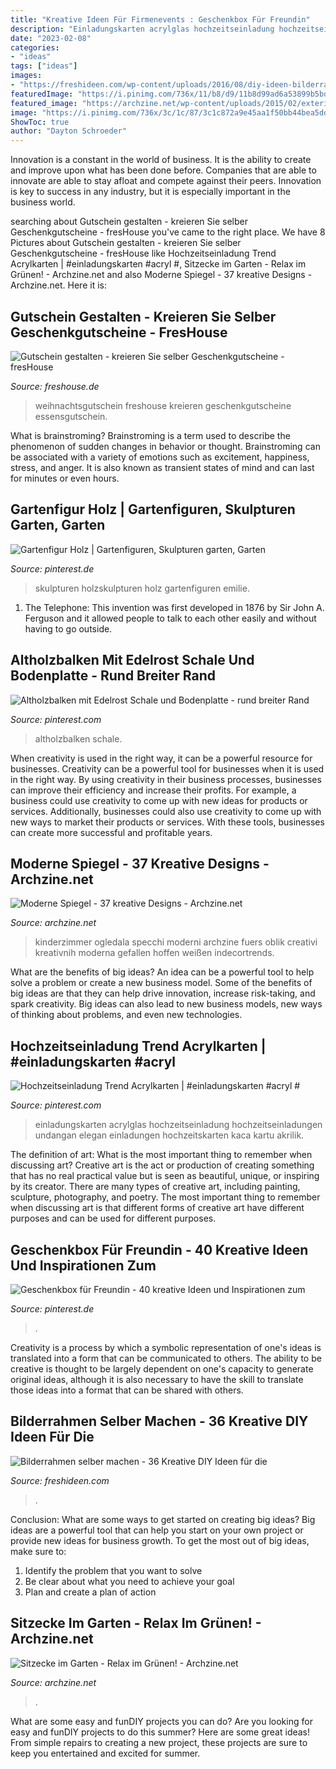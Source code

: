 ```yaml
---
title: "Kreative Ideen Für Firmenevents : Geschenkbox Für Freundin"
description: "Einladungskarten acrylglas hochzeitseinladung hochzeitseinladungen undangan elegan einladungen hochzeitskarten kaca kartu akrilik"
date: "2023-02-08"
categories:
- "ideas"
tags: ["ideas"]
images:
- "https://freshideen.com/wp-content/uploads/2016/08/diy-ideen-bilderrahmen-machen-wanddeko-ideen.jpg"
featuredImage: "https://i.pinimg.com/736x/11/b8/d9/11b8d99ad6a53899b5bdfba6503a46ea.jpg"
featured_image: "https://archzine.net/wp-content/uploads/2015/02/exterior-design-ideen-für-den-außenbereich-garten-und-landschaftsbau-.jpg"
image: "https://i.pinimg.com/736x/3c/1c/87/3c1c872a9e45aa1f50bb44bea5ddaeaf.jpg"
ShowToc: true
author: "Dayton Schroeder"
---
```



Innovation is a constant in the world of business. It is the ability to create and improve upon what has been done before. Companies that are able to innovate are able to stay afloat and compete against their peers. Innovation is key to success in any industry, but it is especially important in the business world.

	

		
searching about Gutschein gestalten - kreieren Sie selber Geschenkgutscheine - fresHouse you've came to the right place. We have 8 Pictures about Gutschein gestalten - kreieren Sie selber Geschenkgutscheine - fresHouse like Hochzeitseinladung Trend Acrylkarten | #einladungskarten #acryl #, Sitzecke im Garten - Relax im Grünen! - Archzine.net and also Moderne Spiegel - 37 kreative Designs - Archzine.net. Here it is:
		
    
## Gutschein Gestalten - Kreieren Sie Selber Geschenkgutscheine - FresHouse

<img loading=lazy src="http://freshouse.de/wp-content/uploads/2014/11/gutschein-gestalten-weihnachtsgutschein-ideen.jpg" onerror="this.onerror=null;this.src='https://tse2.mm.bing.net/th?id=OIP.cZNzY5mXDkLcikUjkJpa8QHaFj&amp;pid=15.1';" alt="Gutschein gestalten - kreieren Sie selber Geschenkgutscheine - fresHouse">

_Source: freshouse.de_

>weihnachtsgutschein freshouse kreieren geschenkgutscheine essensgutschein. 

	

What is brainstroming?
Brainstroming is a term used to describe the phenomenon of sudden changes in behavior or thought. Brainstroming can be associated with a variety of emotions such as excitement, happiness, stress, and anger. It is also known as transient states of mind and can last for minutes or even hours.

    
## Gartenfigur Holz | Gartenfiguren, Skulpturen Garten, Garten

<img loading=lazy src="https://i.pinimg.com/736x/11/b8/d9/11b8d99ad6a53899b5bdfba6503a46ea.jpg" onerror="this.onerror=null;this.src='https://tse3.mm.bing.net/th?id=OIP.HcP-ziyj5aaEdkySX9AebgHaJ3&amp;pid=15.1';" alt="Gartenfigur Holz | Gartenfiguren, Skulpturen garten, Garten">

_Source: pinterest.de_

>skulpturen holzskulpturen holz gartenfiguren emilie. 

	

1. The Telephone: This invention was first developed in 1876 by Sir John A. Ferguson and it allowed people to talk to each other easily and without having to go outside.

    
## Altholzbalken Mit Edelrost Schale Und Bodenplatte - Rund Breiter Rand

<img loading=lazy src="https://i.pinimg.com/736x/3c/1c/87/3c1c872a9e45aa1f50bb44bea5ddaeaf.jpg" onerror="this.onerror=null;this.src='https://tse1.mm.bing.net/th?id=OIP.V4Hjmx3AA_gvQ8_TxpsAkgHaMs&amp;pid=15.1';" alt="Altholzbalken mit Edelrost Schale und Bodenplatte - rund breiter Rand">

_Source: pinterest.com_

>altholzbalken schale. 

	

When creativity is used in the right way, it can be a powerful resource for businesses.
Creativity can be a powerful tool for businesses when it is used in the right way. By using creativity in their business processes, businesses can improve their efficiency and increase their profits. For example, a business could use creativity to come up with new ideas for products or services. Additionally, businesses could also use creativity to come up with new ways to market their products or services. With these tools, businesses can create more successful and profitable years.

    
## Moderne Spiegel - 37 Kreative Designs - Archzine.net

<img loading=lazy src="https://archzine.net/wp-content/uploads/2014/05/viele-spiegel-an-der-weißen-wand.jpg" onerror="this.onerror=null;this.src='https://tse3.mm.bing.net/th?id=OIP.j8lntkmSQJrcfeHXGWKcXQHaJ5&amp;pid=15.1';" alt="Moderne Spiegel - 37 kreative Designs - Archzine.net">

_Source: archzine.net_

>kinderzimmer ogledala specchi moderni archzine fuers oblik creativi kreativnih moderna gefallen hoffen weißen indecortrends. 

	

What are the benefits of big ideas?
An idea can be a powerful tool to help solve a problem or create a new business model. Some of the benefits of big ideas are that they can help drive innovation, increase risk-taking, and spark creativity. Big ideas can also lead to new business models, new ways of thinking about problems, and even new technologies.

    
## Hochzeitseinladung Trend Acrylkarten | #einladungskarten #acryl #

<img loading=lazy src="https://i.pinimg.com/736x/b9/ca/3d/b9ca3d9a5203a15eaf898a9f0c20db57.jpg" onerror="this.onerror=null;this.src='https://tse2.mm.bing.net/th?id=OIP.ff87PYduQeMuK3buhDBGCwHaJ3&amp;pid=15.1';" alt="Hochzeitseinladung Trend Acrylkarten | #einladungskarten #acryl #">

_Source: pinterest.com_

>einladungskarten acrylglas hochzeitseinladung hochzeitseinladungen undangan elegan einladungen hochzeitskarten kaca kartu akrilik. 

	

The definition of art: What is the most important thing to remember when discussing art?
Creative art is the act or production of creating something that has no real practical value but is seen as beautiful, unique, or inspiring by its creator. There are many types of creative art, including painting, sculpture, photography, and poetry. The most important thing to remember when discussing art is that different forms of creative art have different purposes and can be used for different purposes.

    
## Geschenkbox Für Freundin - 40 Kreative Ideen Und Inspirationen Zum

<img loading=lazy src="https://i.pinimg.com/736x/c8/f0/99/c8f0996bd29933c67a5c82e77e06c8bc.jpg" onerror="this.onerror=null;this.src='https://tse1.mm.bing.net/th?id=OIP.ckOkZwQsVhFnvg81XtbMpwHaLG&amp;pid=15.1';" alt="Geschenkbox für Freundin - 40 kreative Ideen und Inspirationen zum">

_Source: pinterest.de_

>. 

	

Creativity is a process by which a symbolic representation of one's ideas is translated into a form that can be communicated to others. The ability to be creative is thought to be largely dependent on one's capacity to generate original ideas, although it is also necessary to have the skill to translate those ideas into a format that can be shared with others.

    
## Bilderrahmen Selber Machen - 36 Kreative DIY Ideen Für Die

<img loading=lazy src="https://freshideen.com/wp-content/uploads/2016/08/diy-ideen-bilderrahmen-machen-wanddeko-ideen.jpg" onerror="this.onerror=null;this.src='https://tse2.mm.bing.net/th?id=OIP.0XY9hB-NCFYSMCnopqdZFgHaLH&amp;pid=15.1';" alt="Bilderrahmen selber machen - 36 Kreative DIY Ideen für die">

_Source: freshideen.com_

>. 

	

Conclusion: What are some ways to get started on creating big ideas?
Big ideas are a powerful tool that can help you start on your own project or provide new ideas for business growth. To get the most out of big ideas, make sure to:
1. Identify the problem that you want to solve
2. Be clear about what you need to achieve your goal
3. Plan and create a plan of action

    
## Sitzecke Im Garten - Relax Im Grünen! - Archzine.net

<img loading=lazy src="https://archzine.net/wp-content/uploads/2015/02/exterior-design-ideen-für-den-außenbereich-garten-und-landschaftsbau-.jpg" onerror="this.onerror=null;this.src='https://tse4.mm.bing.net/th?id=OIP.EqcZMWmcrxRNsjycwADrQQHaKw&amp;pid=15.1';" alt="Sitzecke im Garten - Relax im Grünen! - Archzine.net">

_Source: archzine.net_

>. 

	

What are some easy and funDIY projects you can do?
Are you looking for easy and funDIY projects to do this summer? Here are some great ideas! From simple repairs to creating a new project, these projects are sure to keep you entertained and excited for summer.

